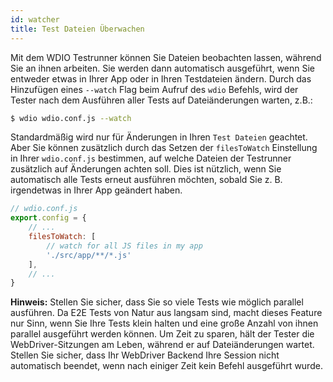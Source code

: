 ```yaml
---
id: watcher
title: Test Dateien Überwachen
---
```

Mit dem WDIO Testrunner können Sie Dateien beobachten lassen, während Sie an ihnen arbeiten. Sie werden dann automatisch ausgeführt, wenn Sie entweder etwas in Ihrer App oder in Ihren Testdateien ändern. Durch das Hinzufügen eines `--watch` Flag beim Aufruf des `wdio` Befehls, wird der Tester nach dem Ausführen aller Tests auf Dateiänderungen warten, z.B.:

```sh
$ wdio wdio.conf.js --watch
```

Standardmäßig wird nur für Änderungen in Ihren `Test Dateien` geachtet. Aber Sie können zusätzlich durch das Setzen der `filesToWatch` Einstellung in Ihrer `wdio.conf.js` bestimmen, auf welche Dateien der Testrunner zusätzlich auf Änderungen achten soll. Dies ist nützlich, wenn Sie automatisch alle Tests erneut ausführen möchten, sobald Sie z. B. irgendetwas in Ihrer App geändert haben.

```js
// wdio.conf.js
export.config = {
    // ...
    filesToWatch: [
        // watch for all JS files in my app
        './src/app/**/*.js'
    ],
    // ...
}
```

**Hinweis:** Stellen Sie sicher, dass Sie so viele Tests wie möglich parallel ausführen. Da E2E Tests von Natur aus langsam sind, macht dieses Feature nur Sinn, wenn Sie Ihre Tests klein halten und eine große Anzahl von ihnen parallel ausgeführt werden können. Um Zeit zu sparen, hält der Tester die WebDriver-Sitzungen am Leben, während er auf Dateiänderungen wartet. Stellen Sie sicher, dass Ihr WebDriver Backend Ihre Session nicht automatisch beendet, wenn nach einiger Zeit kein Befehl ausgeführt wurde.